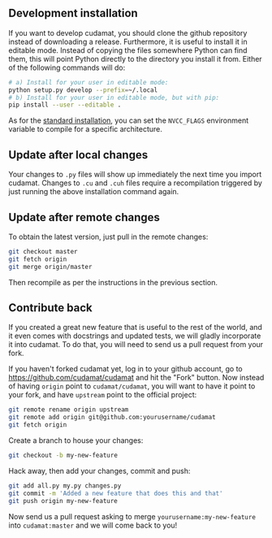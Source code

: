 Development installation
------------------------

If you want to develop cudamat, you should clone the github repository instead
of downloading a release. Furthermore, it is useful to install it in editable
mode. Instead of copying the files somewhere Python can find them, this will
point Python directly to the directory you install it from. Either of the
following commands will do:

```bash
# a) Install for your user in editable mode:
python setup.py develop --prefix=~/.local
# b) Install for your user in editable mode, but with pip:
pip install --user --editable .
```

As for the [standard installation](INSTALL.md), you can set the `NVCC_FLAGS`
environment variable to compile for a specific architecture.

Update after local changes
--------------------------

Your changes to `.py` files will show up immediately the next time you import
cudamat. Changes to `.cu` and `.cuh` files require a recompilation triggered
by just running the above installation command again.

Update after remote changes
---------------------------

To obtain the latest version, just pull in the remote changes:

```bash
git checkout master
git fetch origin
git merge origin/master
```

Then recompile as per the instructions in the previous section.

Contribute back
---------------

If you created a great new feature that is useful to the rest of the world,
and it even comes with docstrings and updated tests, we will gladly incorporate
it into cudamat. To do that, you will need to send us a pull request from your
fork.

If you haven't forked cudamat yet, log in to your github account, go to
https://github.com/cudamat/cudamat and hit the "Fork" button.
Now instead of having `origin` point to `cudamat/cudamat`, you will want to have
it point to your fork, and have `upstream` point to the official project:

```bash
git remote rename origin upstream
git remote add origin git@github.com:yourusername/cudamat
git fetch origin
```

Create a branch to house your changes:

```bash
git checkout -b my-new-feature
```

Hack away, then add your changes, commit and push:

```bash
git add all.py my.py changes.py
git commit -m 'Added a new feature that does this and that'
git push origin my-new-feature
```

Now send us a pull request asking to merge `yourusername:my-new-feature` into
`cudamat:master` and we will come back to you!
